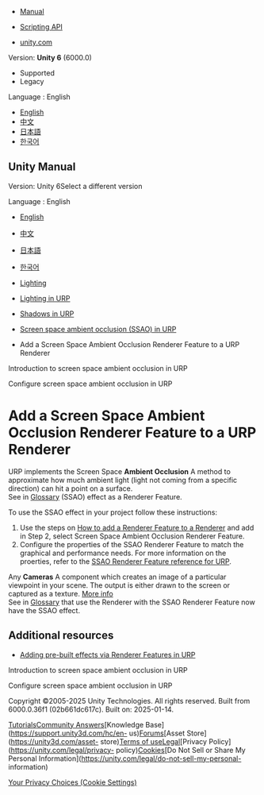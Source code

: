 [](https://docs.unity3d.com)

  * [Manual](../Manual/index.html)
  * [Scripting API](../ScriptReference/index.html)

  * [unity.com](https://unity.com/)

Version: **Unity 6** (6000.0)

  * Supported
  * Legacy

Language : English

  * [English](/Manual/urp/add-ssao-renderer-feature-to-renderer.html)
  * [中文](/cn/current/Manual/urp/add-ssao-renderer-feature-to-renderer.html)
  * [日本語](/ja/current/Manual/urp/add-ssao-renderer-feature-to-renderer.html)
  * [한국어](/kr/current/Manual/urp/add-ssao-renderer-feature-to-renderer.html)

[](https://docs.unity3d.com)

## Unity Manual

Version: Unity 6Select a different version

Language : English

  * [English](/Manual/urp/add-ssao-renderer-feature-to-renderer.html)
  * [中文](/cn/current/Manual/urp/add-ssao-renderer-feature-to-renderer.html)
  * [日本語](/ja/current/Manual/urp/add-ssao-renderer-feature-to-renderer.html)
  * [한국어](/kr/current/Manual/urp/add-ssao-renderer-feature-to-renderer.html)

  * [Lighting](../LightingOverview.html)
  * [Lighting in URP](../urp/lighting-landing.html)
  * [Shadows in URP](../urp/Shadows-in-URP.html)
  * [Screen space ambient occlusion (SSAO) in URP](../urp/post-processing-ssao-landing.html)
  * Add a Screen Space Ambient Occlusion Renderer Feature to a URP Renderer

[](../urp/post-processing-ssao.html)

Introduction to screen space ambient occlusion in URP

[](../urp/ssao-renderer-feature-reference.html)

Configure screen space ambient occlusion in URP

# Add a Screen Space Ambient Occlusion Renderer Feature to a URP Renderer

URP implements the Screen Space **Ambient Occlusion** A method to approximate
how much ambient light (light not coming from a specific direction) can hit a
point on a surface.  
See in [Glossary](../Glossary.html#Ambientocclusion) (SSAO) effect as a
Renderer Feature.

To use the SSAO effect in your project follow these instructions:

  1. Use the steps on [How to add a Renderer Feature to a Renderer](urp-renderer-feature.html) and add in Step 2, select Screen Space Ambient Occlusion Renderer Feature.
  2. Configure the properties of the SSAO Renderer Feature to match the graphical and performance needs. For more information on the proerties, refer to the [SSAO Renderer Feature reference for URP](ssao-renderer-feature-reference.html).

Any **Cameras** A component which creates an image of a particular viewpoint
in your scene. The output is either drawn to the screen or captured as a
texture. [More info](../CamerasOverview.html)  
See in [Glossary](../Glossary.html#Camera) that use the Renderer with the SSAO
Renderer Feature now have the SSAO effect.

## Additional resources

  * [Adding pre-built effects via Renderer Features in URP](urp-renderer-feature-landing.html)

[](../urp/post-processing-ssao.html)

Introduction to screen space ambient occlusion in URP

[](../urp/ssao-renderer-feature-reference.html)

Configure screen space ambient occlusion in URP

Copyright ©2005-2025 Unity Technologies. All rights reserved. Built from
6000.0.36f1 (02b661dc617c). Built on: 2025-01-14.

[Tutorials](https://learn.unity.com/)[Community
Answers](https://answers.unity3d.com)[Knowledge
Base](https://support.unity3d.com/hc/en-
us)[Forums](https://forum.unity3d.com)[Asset Store](https://unity3d.com/asset-
store)[Terms of
use](https://docs.unity3d.com/Manual/TermsOfUse.html)[Legal](https://unity.com/legal)[Privacy
Policy](https://unity.com/legal/privacy-
policy)[Cookies](https://unity.com/legal/cookie-policy)[Do Not Sell or Share
My Personal Information](https://unity.com/legal/do-not-sell-my-personal-
information)

[Your Privacy Choices (Cookie Settings)](javascript:void\(0\);)

